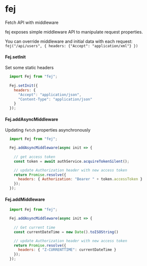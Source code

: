 # fej
Fetch API with middleware

fej exposes simple middleware API to manipulate request properties.

You can override middleware and initial data with each request: `fej("/api/users", { headers: {"Accept": "application/xml"} })`

#### Fej.setInit
Set some static headers

```javascript
  import Fej from "fej";
  
  Fej.setInit({
    headers: {
      "Accept": "application/json",
      "Content-Type": "application/json"
    }
  });
```

#### Fej.addAsyncMiddleware
Updating `fetch` properties asynchronously
```javascript
  import Fej from "fej";

  Fej.addAsyncMiddleware(async init => {
  
    // get access token
    const token = await authService.acquireTokenSilent();

    // update Authorization header with new access token
    return Promise.resolve({
      headers: { Authorization: "Bearer " + token.accessToken }
    });
  });
```


#### Fej.addMiddleware
```javascript
  import Fej from "fej";

  Fej.addAsyncMiddleware(async init => {
  
    // Get current time
    const currentDateTime = new Date().toISOString()

    // update Authorization header with new access token
    return Promise.resolve({
      headers: { "Z-CURRENTTIME": currentDateTime }
    });
  });
```

